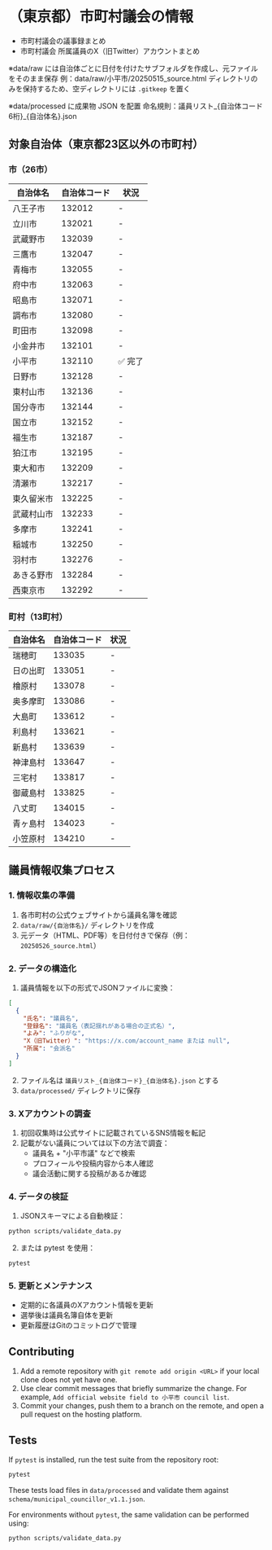 # （東京都）市町村議会の情報
- 市町村議会の議事録まとめ
- 市町村議会 所属議員のX（旧Twitter）アカウントまとめ

※data/raw には自治体ごとに日付を付けたサブフォルダを作成し、元ファイルをそのまま保存 例：data/raw/小平市/20250515_source.html
ディレクトリのみを保持するため、空ディレクトリには `.gitkeep` を置く

※data/processed に成果物 JSON を配置
命名規則：議員リスト_{自治体コード6桁}_{自治体名}.json

## 対象自治体（東京都23区以外の市町村）

### 市（26市）
| 自治体名 | 自治体コード | 状況 |
|---------|------------|------|
| 八王子市 | 132012 | - |
| 立川市 | 132021 | - |
| 武蔵野市 | 132039 | - |
| 三鷹市 | 132047 | - |
| 青梅市 | 132055 | - |
| 府中市 | 132063 | - |
| 昭島市 | 132071 | - |
| 調布市 | 132080 | - |
| 町田市 | 132098 | - |
| 小金井市 | 132101 | - |
| 小平市 | 132110 | ✅ 完了 |
| 日野市 | 132128 | - |
| 東村山市 | 132136 | - |
| 国分寺市 | 132144 | - |
| 国立市 | 132152 | - |
| 福生市 | 132187 | - |
| 狛江市 | 132195 | - |
| 東大和市 | 132209 | - |
| 清瀬市 | 132217 | - |
| 東久留米市 | 132225 | - |
| 武蔵村山市 | 132233 | - |
| 多摩市 | 132241 | - |
| 稲城市 | 132250 | - |
| 羽村市 | 132276 | - |
| あきる野市 | 132284 | - |
| 西東京市 | 132292 | - |

### 町村（13町村）
| 自治体名 | 自治体コード | 状況 |
|---------|------------|------|
| 瑞穂町 | 133035 | - |
| 日の出町 | 133051 | - |
| 檜原村 | 133078 | - |
| 奥多摩町 | 133086 | - |
| 大島町 | 133612 | - |
| 利島村 | 133621 | - |
| 新島村 | 133639 | - |
| 神津島村 | 133647 | - |
| 三宅村 | 133817 | - |
| 御蔵島村 | 133825 | - |
| 八丈町 | 134015 | - |
| 青ヶ島村 | 134023 | - |
| 小笠原村 | 134210 | - |

## 議員情報収集プロセス

### 1. 情報収集の準備
1. 各市町村の公式ウェブサイトから議員名簿を確認
2. `data/raw/{自治体名}/` ディレクトリを作成
3. 元データ（HTML、PDF等）を日付付きで保存（例：`20250526_source.html`）

### 2. データの構造化
1. 議員情報を以下の形式でJSONファイルに変換：
```json
[
  {
    "氏名": "議員名",
    "登録名": "議員名（表記揺れがある場合の正式名）",
    "よみ": "ふりがな",
    "X（旧Twitter）": "https://x.com/account_name または null",
    "所属": "会派名"
  }
]
```

2. ファイル名は `議員リスト_{自治体コード}_{自治体名}.json` とする
3. `data/processed/` ディレクトリに保存

### 3. Xアカウントの調査
1. 初回収集時は公式サイトに記載されているSNS情報を転記
2. 記載がない議員については以下の方法で調査：
   - 議員名 + "小平市議" などで検索
   - プロフィールや投稿内容から本人確認
   - 議会活動に関する投稿があるか確認

### 4. データの検証
1. JSONスキーマによる自動検証：
```bash
python scripts/validate_data.py
```

2. または pytest を使用：
```bash
pytest
```

### 5. 更新とメンテナンス
- 定期的に各議員のXアカウント情報を更新
- 選挙後は議員名簿自体を更新
- 更新履歴はGitのコミットログで管理

## Contributing
1. Add a remote repository with `git remote add origin <URL>` if your local clone does not yet have one.
2. Use clear commit messages that briefly summarize the change. For example, `Add official website field to 小平市 council list`.
3. Commit your changes, push them to a branch on the remote, and open a pull request on the hosting platform.

## Tests

If `pytest` is installed, run the test suite from the repository root:

```bash
pytest
```

These tests load files in `data/processed` and validate them against
`schema/municipal_councillor_v1.1.json`.

For environments without `pytest`, the same validation can be performed using:

```bash
python scripts/validate_data.py
```
